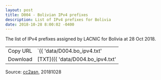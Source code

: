 ```yaml
---
layout: post
title: D004 - Bolivian IPv4 prefixes
description: List of IPv4 prefixes for Bolivia
date: 2018-10-28 8:00:02 -0400
---
```


The list of IPv4 prefixes assigned by LACNIC for Bolivia at 28 Oct 2018.

|          |                                                |
| -------- | ---------------------------------------------- |
| Copy URL | `{{ 'data/D004.bo_ipv4.txt' | absolute_url }}` |
| Download | [TXT]({{ 'data/D004.bo_ipv4.txt'               | relative_url }}) |

Source: [cc2asn](https://www.cc2asn.com/data/bo_ipv4), 20181028
